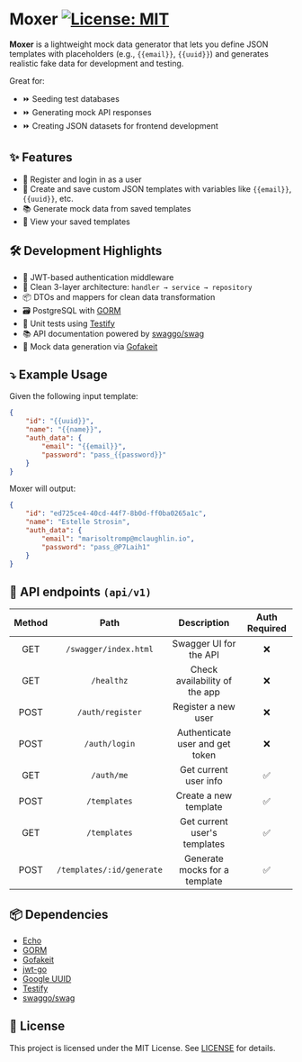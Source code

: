 # Moxer [![License: MIT](https://img.shields.io/badge/License-MIT-yellow.svg)](https://opensource.org/licenses/MIT)

**Moxer** is a lightweight mock data generator that lets you define JSON templates with placeholders (e.g., `{{email}}`, `{{uuid}}`) and generates realistic fake data for development and testing.

Great for:

- :fast_forward: Seeding test databases
- :fast_forward: Generating mock API responses
- :fast_forward: Creating JSON datasets for frontend development

## :sparkles: Features

- :bust_in_silhouette: Register and login in as a user
- :page_facing_up: Create and save custom JSON templates with variables like `{{email}}`,   `{{uuid}}`, etc.
- :books: Generate mock data from saved templates
- :open_file_folder: View your saved templates

## :hammer_and_wrench: Development Highlights

- :closed_lock_with_key: JWT-based authentication middleware
- :bricks: Clean 3-layer architecture: `handler → service → repository`
- :package: DTOs and mappers for clean data transformation
- :card_file_box: PostgreSQL with [GORM](https://gorm.io/index.html)
- :test_tube: Unit tests using [Testify](https://github.com/stretchr/testify)
- :books: API documentation powered by [swaggo/swag](https://github.com/swaggo/swag)
- :game_die: Mock data generation via [Gofakeit](https://github.com/brianvoe/gofakeit)

## :arrow_heading_down: Example Usage

Given the following input template:

```json
{
    "id": "{{uuid}}",
    "name": "{{name}}",
    "auth_data": {
        "email": "{{email}}",
        "password": "pass_{{password}}"
    }
}
```

Moxer will output:
```json
{
    "id": "ed725ce4-40cd-44f7-8b0d-ff0ba0265a1c",
    "name": "Estelle Strosin",
    "auth_data": {
        "email": "marisoltromp@mclaughlin.io",
        "password": "pass_@P7Laih1"
    }
}
```

## :closed_lock_with_key: API endpoints ```(api/v1)```

| Method | Path                      | Description                     | Auth Required |
|:------:|:-------------------------:|:-------------------------------:|:------------------:|
| GET    | `/swagger/index.html`     | Swagger UI for the API          | :x:                |
| GET    | `/healthz`                | Check availability of the app   | :x:                |
| POST   | `/auth/register`          | Register a new user             | :x:                |
| POST   | `/auth/login`             | Authenticate user and get token | :x:                |
| GET    | `/auth/me`                | Get current user info           | :white_check_mark: |
| POST   | `/templates`              | Create a new template           | :white_check_mark: |
| GET    | `/templates`              | Get current user's templates    | :white_check_mark: |
| POST   | `/templates/:id/generate` | Generate mocks for a template   | :white_check_mark: |

## :package: Dependencies
- [Echo](https://echo.labstack.com/)
- [GORM](https://gorm.io/index.html)
- [Gofakeit](https://github.com/brianvoe/gofakeit)
- [jwt-go](https://golang-jwt.github.io/jwt/)
- [Google UUID](https://github.com/google/uuid)
- [Testify](https://github.com/stretchr/testify)
- [swaggo/swag](https://github.com/swaggo/swag)

## :page_facing_up: License

This project is licensed under the MIT License. See [LICENSE](./LICENSE) for details.